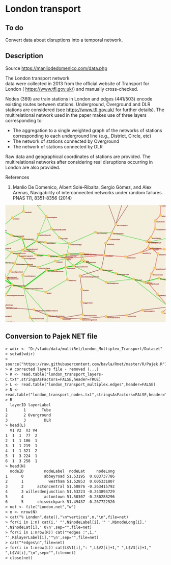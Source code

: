 # London transport

## To do

Convert data about disruptions into a temporal network.

## Description

Source https://manliodedomenico.com/data.php

The London transport network	
data were collected in 2013 from the official website of Transport for London ( https://www.tfl.gov.uk/) and manually cross-checked.

Nodes (369) are train stations in London and edges (441/503) encode existing routes between stations. Underground, Overground and DLR stations are considered 
(see https://www.tfl.gov.uk/ for further details). The multirelational network used in the paper makes use of three layers corresponding to:

- The aggregation to a single weighted graph of the networks of stations corresponding to each underground line (e.g., District, Circle, etc)
- The network of stations connected by Overground
- The network of stations connected by DLR

Raw data and geographical coordinates of stations are provided. The multirelational networks after considering real disruptions occurring in London are also provided.

References

1. Manlio De Domenico, Albert Solé-Ribalta, Sergio Gómez, and Alex Arenas, Navigability of interconnected networks under random failures. PNAS 111, 8351-8356 (2014)

![Cut-out](https://github.com/bavla/Rnet/blob/master/net/mRel/London/london.png)

## Conversion to Pajek NET file

```
> wdir <- "D:/vlado/data/multiRel/London_Multiplex_Transport/Dataset"
> setwd(wdir)
> source("https://raw.githubusercontent.com/bavla/Rnet/master/R/Pajek.R")
> # corrected layers file - removed (...)
> R <- read.table("london_transport_layers-C.txt",stringsAsFactors=FALSE,header=TRUE)
> L <- read.table("london_transport_multiplex.edges",header=FALSE)
> N <- read.table("london_transport_nodes.txt",stringsAsFactors=FALSE,header=TRUE)
> R
  layerID layerLabel
1       1       Tube
2       2 Overground
3       3        DLR
> head(L)
  V1 V2  V3 V4
1  1  1  77  2
2  1  1 106  1
3  1  1 219  1
4  1  1 321  2
5  1  3 224  1
6  1  3 258  1
> head(N)
  nodeID         nodeLabel  nodeLat     nodeLong
1      0         abbeyroad 51.53195  0.003737786
2      1           westham 51.52853  0.005331807
3      2      actoncentral 51.50876 -0.263415792
4      3 willesdenjunction 51.53223 -0.243894729
5      4         actontown 51.50307 -0.280288296
6      5      chiswickpark 51.49437 -0.267722520
> net <- file("London.net","w")
> n <- nrow(N)
> cat("% London",date(),"\n*vertices",n,"\n",file=net)
> for(i in 1:n) cat(i,' "',N$nodeLabel[i],'" ',N$nodeLong[i],' ',N$nodeLat[i],' 0\n',sep="",file=net)
> for(i in 1:nrow(R)) cat("*edges :",i,' "',R$layerLabel[i],'"\n',sep="",file=net)
> cat("*edges\n",file=net)
> for(i in 1:nrow(L)) cat(L$V1[i],": ",L$V2[i]+1," ",L$V3[i]+1," ",L$V4[i],"\n",sep="",file=net)
> close(net)
```
